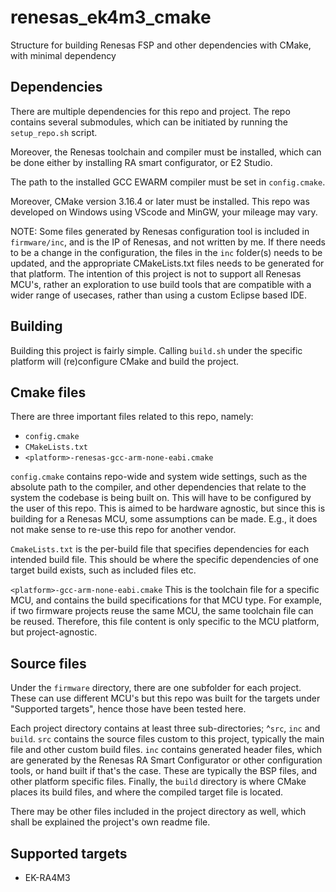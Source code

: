 # renesas_ek4m3_cmake
Structure for building Renesas FSP and other dependencies with CMake, with minimal dependency

## Dependencies
There are multiple dependencies for this repo and project. 
The repo contains several submodules, which can be initiated by running the `setup_repo.sh` script.  

Moreover, the Renesas toolchain and compiler must be installed, which can be done either by installing RA smart configurator, 
or E2 Studio. 

The path to the installed GCC EWARM compiler must be set in `config.cmake`. 

Moreover, CMake version 3.16.4 or later must be installed. This repo was developed on Windows using VScode and MinGW, your mileage may vary. 

NOTE: Some files generated by Renesas configuration tool is included in `firmware/inc`, and is the IP of Renesas, and not written by me. 
If there needs to be a change in the configuration, the files in the `inc` folder(s) needs to be updated, and the appropriate CMakeLists.txt files needs to be generated for that platform. 
The intention of this project is not to support all Renesas MCU's, rather an exploration to use build tools that are compatible with a wider range of usecases, rather than using a custom Eclipse based IDE. 

## Building
Building this project is fairly simple. Calling `build.sh` under the specific platform will (re)configure CMake and build the project. 

## Cmake files
There are three important files related to this repo, namely:

- `config.cmake`
- `CMakeLists.txt`
- `<platform>-renesas-gcc-arm-none-eabi.cmake`

`config.cmake` contains repo-wide and system wide settings, such as the absolute path to the compiler, and other dependencies that relate to the system the codebase is being built on. This will have to be configured by the user of this repo. This is aimed to be hardware agnostic, but since this is building for a Renesas MCU, some assumptions can be made. E.g., it does not make sense to re-use this repo for another vendor. 

`CmakeLists.txt` is the per-build file that specifies dependencies for each intended build file. This should be where the specific dependencies of one target build exists, such as included files etc. 

`<platform>-gcc-arm-none-eabi.cmake` This is the toolchain file for a specific MCU, and contains the build specifications for that MCU type. For example, if two firmware projects reuse the same MCU, the same toolchain file can be reused. Therefore, this file content is only specific to the MCU platform, but project-agnostic. 

## Source files
Under the `firmware` directory, there are one subfolder for each project. These can use different MCU's but this repo was built for the targets under "Supported targets", hence those have been tested here. 

Each project directory contains at least three sub-directories; ^`src`, `inc` and `build`. `src` contains the source files custom to this project, typically the main file and other custom build files. `inc` contains generated header files, which are generated by the Renesas RA Smart Configurator or other configuration tools, or hand built if that's the case. These are typically the BSP files, and other platform specific files. 
Finally, the `build` directory is where CMake places its build files, and where the compiled target file is located. 

There may be other files included in the project directory as well, which shall be explained the project's own readme file. 

## Supported targets

- EK-RA4M3